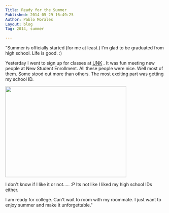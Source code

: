 ```yaml
---
Title: Ready for the Summer
Published: 2014-05-29 16:49:25
Author: Pablo Morales
Layout: blog
Tag: 2014, summer

---
```

"Summer is officially started (for me at least.) I'm glad to be graduated from high school. Life is good. :)

Yesterday I went to sign up for classes at <a title="University of Nebraska at Kearney" href="http://unk.edu" target="_blank">UNK</a> . It was fun meeting new people at New Student Enrollment. All these people were nice. Well most of them. Some stood out more than others. The most exciting part was getting my school ID.

<img class="alignnone" src="https://scontent-a-ord.xx.fbcdn.net/hphotos-xpa1/t1.0-9/10346053_10152419863158396_193103767532905943_n.jpg" alt="" width="381" height="286" />

I don't know if I like it or not..... :P Its not like I liked my high school IDs either.

I am ready for college. Can't wait to room with my roommate. I just want to enjoy summer and make it unforgettable."